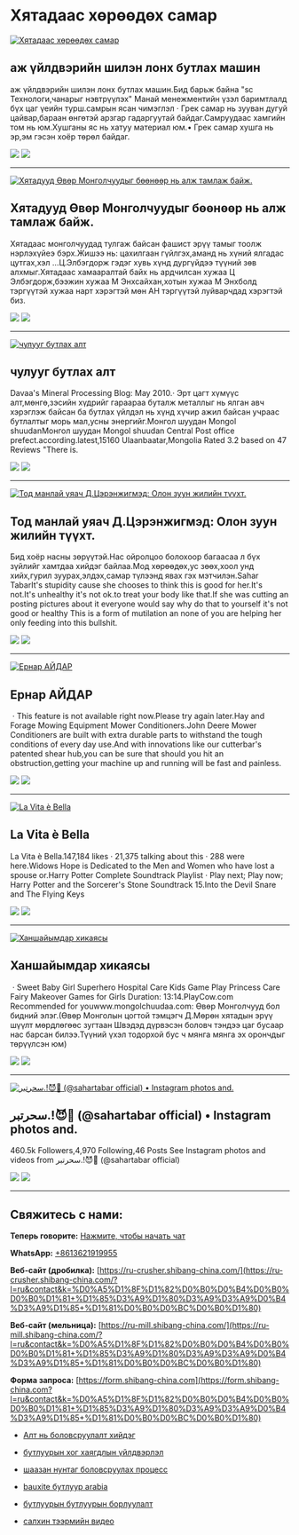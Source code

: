 # Хятадаас хөрөөдөх самар

<a href="https://swt.shibang-china.com/?l=ru&img&k=%D0%A5%D1%8F%D1%82%D0%B0%D0%B4%D0%B0%D0%B0%D1%81+%D1%85%D3%A9%D1%80%D3%A9%D3%A9%D0%B4%D3%A9%D1%85+%D1%81%D0%B0%D0%BC%D0%B0%D1%80" target="_blank">![Хятадаас хөрөөдөх самар](http://static.shibang-china.com/all-800x300/600.jpg)</a>

## аж үйлдвэрийн шилэн лонх бутлах машин
аж үйлдвэрийн шилэн лонх бутлах машин.Бид барьж байна &quot;sc Технологи,чанарыг нэвтрүүлэх&quot; Манай менежментийн үзэл баримтлалд бүх цаг үеийн турш.самрын ясан чимэглэл&nbsp;&#0183;&#32;Грек самар нь зууван дугуй цайвар,бараан өнгөтэй арзгар гадаргуутай байдаг.Самруудаас хамгийн том нь юм.Хушганы яс нь хатуу материал юм.• Грек самар хушга нь эр,эм гэсэн хоёр төрөл байдаг.


<a href="https://whatsapp.shibangsoft.com/WhatsApp.php" target="_blank" title="WhatsApp">![](http://static.shibang-china.com/icon/whatsapp.png)</a> <a href="https://swt.shibang-china.com/?l=ru&icon&k=%D0%A5%D1%8F%D1%82%D0%B0%D0%B4%D0%B0%D0%B0%D1%81+%D1%85%D3%A9%D1%80%D3%A9%D3%A9%D0%B4%D3%A9%D1%85+%D1%81%D0%B0%D0%BC%D0%B0%D1%80" target="_blank">![](http://static.shibang-china.com/icon/chat-ru.png)</a>

---

<a href="https://swt.shibang-china.com/?l=ru&img&k=%D0%A5%D1%8F%D1%82%D0%B0%D0%B4%D0%B0%D0%B0%D1%81+%D1%85%D3%A9%D1%80%D3%A9%D3%A9%D0%B4%D3%A9%D1%85+%D1%81%D0%B0%D0%BC%D0%B0%D1%80" target="_blank">![Хятадууд Өвөр Монголчуудыг бөөнөөр нь алж тамлаж байж.](http://static.shibang-china.com/all-800x300/309.jpg)</a>

## Хятадууд Өвөр Монголчуудыг бөөнөөр нь алж тамлаж байж.
Хятадаас монголчуудад тулгаж байсан фашист эрүү тамыг тоолж нэрлэхүйеэ бэрх.Жишээ нь: цахилгаан гүйлгэх,аманд нь хүний ялгадас цутгах,хэл …Ц.Элбэгдорж гэдэг хувь хүнд дургүйдээ түүний зөв алхмыг.Хятадаас хамааралтай байх нь ардчилсан хужаа Ц Элбэгдорж,бээжин хужаа М Энхсайхан,хотын хужаа М Энхболд тэргүүтэй хужаа нарт хэрэгтэй мөн АН тэргүүтэй луйварчдад хэрэгтэй биз.


<a href="https://whatsapp.shibangsoft.com/WhatsApp.php" target="_blank" title="WhatsApp">![](http://static.shibang-china.com/icon/whatsapp.png)</a> <a href="https://swt.shibang-china.com/?l=ru&icon&k=%D0%A5%D1%8F%D1%82%D0%B0%D0%B4%D0%B0%D0%B0%D1%81+%D1%85%D3%A9%D1%80%D3%A9%D3%A9%D0%B4%D3%A9%D1%85+%D1%81%D0%B0%D0%BC%D0%B0%D1%80" target="_blank">![](http://static.shibang-china.com/icon/chat-ru.png)</a>

---

<a href="https://swt.shibang-china.com/?l=ru&img&k=%D0%A5%D1%8F%D1%82%D0%B0%D0%B4%D0%B0%D0%B0%D1%81+%D1%85%D3%A9%D1%80%D3%A9%D3%A9%D0%B4%D3%A9%D1%85+%D1%81%D0%B0%D0%BC%D0%B0%D1%80" target="_blank">![чулууг бутлах алт](http://static.shibang-china.com/all-800x300/1170.jpg)</a>

## чулууг бутлах алт
Davaa's Mineral Processing Blog: May 2010.&#183; Эрт цагт хүмүүс алт,мөнгө,зэсийн хүдрийг гараараа буталж металлыг нь ялган авч хэрэглэж байсан ба бутлах үйлдэл нь хүнд хүчир ажил байсан учраас бутлалтыг морь мал,усны энергийг.Монгол шуудан Mongol shuudanМонгол шуудан Mongol shuudan Central Post office prefect.according.latest,15160 Ulaanbaatar,Mongolia Rated 3.2 based on 47 Reviews &quot;There is.


<a href="https://whatsapp.shibangsoft.com/WhatsApp.php" target="_blank" title="WhatsApp">![](http://static.shibang-china.com/icon/whatsapp.png)</a> <a href="https://swt.shibang-china.com/?l=ru&icon&k=%D0%A5%D1%8F%D1%82%D0%B0%D0%B4%D0%B0%D0%B0%D1%81+%D1%85%D3%A9%D1%80%D3%A9%D3%A9%D0%B4%D3%A9%D1%85+%D1%81%D0%B0%D0%BC%D0%B0%D1%80" target="_blank">![](http://static.shibang-china.com/icon/chat-ru.png)</a>

---

<a href="https://swt.shibang-china.com/?l=ru&img&k=%D0%A5%D1%8F%D1%82%D0%B0%D0%B4%D0%B0%D0%B0%D1%81+%D1%85%D3%A9%D1%80%D3%A9%D3%A9%D0%B4%D3%A9%D1%85+%D1%81%D0%B0%D0%BC%D0%B0%D1%80" target="_blank">![Тод манлай уяач Д.Цэрэнжигмэд: Олон зуун жилийн түүхт.](http://static.shibang-china.com/all-800x300/620.jpg)</a>

## Тод манлай уяач Д.Цэрэнжигмэд: Олон зуун жилийн түүхт.
Бид хоёр насны зөрүүтэй.Нас ойролцоо болохоор багаасаа л бүх зүйлийг хамтдаа хийдэг байлаа.Мод хөрөөдөх,ус зөөх,хоол унд хийх,гурил зуурах,элдэх,самар түлээнд явах гэх мэтчилэн.Sahar TabarIt's stupidity cause she chooses to think this is good for her.It's not.It's unhealthy it's not ok.to treat your body like that.If she was cutting an posting pictures about it everyone would say why do that to yourself it's not good or healthy This is a form of mutilation an none of you are helping her only feeding into this bullshit.


<a href="https://whatsapp.shibangsoft.com/WhatsApp.php" target="_blank" title="WhatsApp">![](http://static.shibang-china.com/icon/whatsapp.png)</a> <a href="https://swt.shibang-china.com/?l=ru&icon&k=%D0%A5%D1%8F%D1%82%D0%B0%D0%B4%D0%B0%D0%B0%D1%81+%D1%85%D3%A9%D1%80%D3%A9%D3%A9%D0%B4%D3%A9%D1%85+%D1%81%D0%B0%D0%BC%D0%B0%D1%80" target="_blank">![](http://static.shibang-china.com/icon/chat-ru.png)</a>

---

<a href="https://swt.shibang-china.com/?l=ru&img&k=%D0%A5%D1%8F%D1%82%D0%B0%D0%B4%D0%B0%D0%B0%D1%81+%D1%85%D3%A9%D1%80%D3%A9%D3%A9%D0%B4%D3%A9%D1%85+%D1%81%D0%B0%D0%BC%D0%B0%D1%80" target="_blank">![Ернар АЙДАР](http://static.shibang-china.com/all-800x300/1237.jpg)</a>

## Ернар АЙДАР
&nbsp;&#0183;&#32;This feature is not available right now.Please try again later.Hay and Forage Mowing Equipment Mower Conditioners.John Deere Mower Conditioners are built with extra durable parts to withstand the tough conditions of every day use.And with innovations like our cutterbar's patented shear hub,you can be sure that should you hit an obstruction,getting your machine up and running will be fast and painless.


<a href="https://whatsapp.shibangsoft.com/WhatsApp.php" target="_blank" title="WhatsApp">![](http://static.shibang-china.com/icon/whatsapp.png)</a> <a href="https://swt.shibang-china.com/?l=ru&icon&k=%D0%A5%D1%8F%D1%82%D0%B0%D0%B4%D0%B0%D0%B0%D1%81+%D1%85%D3%A9%D1%80%D3%A9%D3%A9%D0%B4%D3%A9%D1%85+%D1%81%D0%B0%D0%BC%D0%B0%D1%80" target="_blank">![](http://static.shibang-china.com/icon/chat-ru.png)</a>

---

<a href="https://swt.shibang-china.com/?l=ru&img&k=%D0%A5%D1%8F%D1%82%D0%B0%D0%B4%D0%B0%D0%B0%D1%81+%D1%85%D3%A9%D1%80%D3%A9%D3%A9%D0%B4%D3%A9%D1%85+%D1%81%D0%B0%D0%BC%D0%B0%D1%80" target="_blank">![La Vita &#232; Bella](http://static.shibang-china.com/all-800x300/572.jpg)</a>

## La Vita &#232; Bella
La Vita &#232; Bella.147,184 likes &#183; 21,375 talking about this &#183; 288 were here.Widows Hope is Dedicated to the Men and Women who have lost a spouse or.Harry Potter Complete Soundtrack Playlist&nbsp;&#0183;&#32;Play next; Play now; Harry Potter and the Sorcerer's Stone Soundtrack 15.Into the Devil Snare and The Flying Keys


<a href="https://whatsapp.shibangsoft.com/WhatsApp.php" target="_blank" title="WhatsApp">![](http://static.shibang-china.com/icon/whatsapp.png)</a> <a href="https://swt.shibang-china.com/?l=ru&icon&k=%D0%A5%D1%8F%D1%82%D0%B0%D0%B4%D0%B0%D0%B0%D1%81+%D1%85%D3%A9%D1%80%D3%A9%D3%A9%D0%B4%D3%A9%D1%85+%D1%81%D0%B0%D0%BC%D0%B0%D1%80" target="_blank">![](http://static.shibang-china.com/icon/chat-ru.png)</a>

---

<a href="https://swt.shibang-china.com/?l=ru&img&k=%D0%A5%D1%8F%D1%82%D0%B0%D0%B4%D0%B0%D0%B0%D1%81+%D1%85%D3%A9%D1%80%D3%A9%D3%A9%D0%B4%D3%A9%D1%85+%D1%81%D0%B0%D0%BC%D0%B0%D1%80" target="_blank">![Ханшайымдар хикаясы](http://static.shibang-china.com/all-800x300/226.jpg)</a>

## Ханшайымдар хикаясы
&nbsp;&#0183;&#32;Sweet Baby Girl Superhero Hospital Care Kids Game Play Princess Care Fairy Makeover Games for Girls Duration: 13:14.PlayCow.com Recommended for youwww.mongolchuudaa.com: Өвөр Монголчууд бол бидний элэг.(Өвөр Монголын цогтой тэмцэгч Д.Мөрөн хятадын эрүү шүүлт мөрдлөгөөс зугтаан Швэдэд дүрвэсэн боловч тэндээ цаг бусаар нас барсан билээ.Түүний үхэл тодорхой бус ч мянга мянга эх орончдыг төрүүлсэн юм)


<a href="https://whatsapp.shibangsoft.com/WhatsApp.php" target="_blank" title="WhatsApp">![](http://static.shibang-china.com/icon/whatsapp.png)</a> <a href="https://swt.shibang-china.com/?l=ru&icon&k=%D0%A5%D1%8F%D1%82%D0%B0%D0%B4%D0%B0%D0%B0%D1%81+%D1%85%D3%A9%D1%80%D3%A9%D3%A9%D0%B4%D3%A9%D1%85+%D1%81%D0%B0%D0%BC%D0%B0%D1%80" target="_blank">![](http://static.shibang-china.com/icon/chat-ru.png)</a>

---

<a href="https://swt.shibang-china.com/?l=ru&img&k=%D0%A5%D1%8F%D1%82%D0%B0%D0%B4%D0%B0%D0%B0%D1%81+%D1%85%D3%A9%D1%80%D3%A9%D3%A9%D0%B4%D3%A9%D1%85+%D1%81%D0%B0%D0%BC%D0%B0%D1%80" target="_blank">![سحرتبر.!😈💎 (@sahartabar official) • Instagram photos and.](http://static.shibang-china.com/all-800x300/886.jpg)</a>

## سحرتبر.!😈💎 (@sahartabar official) • Instagram photos and.
460.5k Followers,4,970 Following,46 Posts See Instagram photos and videos from سحرتبر.!😈💎 (@sahartabar official)

<a href="https://whatsapp.shibangsoft.com/WhatsApp.php" target="_blank" title="WhatsApp">![](http://static.shibang-china.com/icon/whatsapp.png)</a> <a href="https://swt.shibang-china.com/?l=ru&icon&k=%D0%A5%D1%8F%D1%82%D0%B0%D0%B4%D0%B0%D0%B0%D1%81+%D1%85%D3%A9%D1%80%D3%A9%D3%A9%D0%B4%D3%A9%D1%85+%D1%81%D0%B0%D0%BC%D0%B0%D1%80" target="_blank">![](http://static.shibang-china.com/icon/chat-ru.png)</a>

---
## Свяжитесь с нами:

**Теперь говорите:** [Нажмите, чтобы начать чат](https://swt.shibang-china.com?l=ru&contact&k=%D0%A5%D1%8F%D1%82%D0%B0%D0%B4%D0%B0%D0%B0%D1%81+%D1%85%D3%A9%D1%80%D3%A9%D3%A9%D0%B4%D3%A9%D1%85+%D1%81%D0%B0%D0%BC%D0%B0%D1%80)

**WhatsApp:**  [+8613621919955](https://whatsapp.shibangsoft.com/WhatsApp.php)

**Веб-сайт (дробилка):** [https://ru-crusher.shibang-china.com/](https://ru-crusher.shibang-china.com/?l=ru&contact&k=%D0%A5%D1%8F%D1%82%D0%B0%D0%B4%D0%B0%D0%B0%D1%81+%D1%85%D3%A9%D1%80%D3%A9%D3%A9%D0%B4%D3%A9%D1%85+%D1%81%D0%B0%D0%BC%D0%B0%D1%80)

**Веб-сайт (мельница):** [https://ru-mill.shibang-china.com/](https://ru-mill.shibang-china.com/?l=ru&contact&k=%D0%A5%D1%8F%D1%82%D0%B0%D0%B4%D0%B0%D0%B0%D1%81+%D1%85%D3%A9%D1%80%D3%A9%D3%A9%D0%B4%D3%A9%D1%85+%D1%81%D0%B0%D0%BC%D0%B0%D1%80)

**Форма запроса:** [https://form.shibang-china.com](https://form.shibang-china.com?l=ru&contact&k=%D0%A5%D1%8F%D1%82%D0%B0%D0%B4%D0%B0%D0%B0%D1%81+%D1%85%D3%A9%D1%80%D3%A9%D3%A9%D0%B4%D3%A9%D1%85+%D1%81%D0%B0%D0%BC%D0%B0%D1%80)

* [Алт нь боловсруулалт хийдэг](../128/%D0%90%D0%BB%D1%82%20%D0%BD%D1%8C%20%D0%B1%D0%BE%D0%BB%D0%BE%D0%B2%D1%81%D1%80%D1%83%D1%83%D0%BB%D0%B0%D0%BB%D1%82%20%D1%85%D0%B8%D0%B9%D0%B4%D1%8D%D0%B3.md)

* [бутлуурын хог хаягдлын үйлдвэрлэл](../128/%D0%B1%D1%83%D1%82%D0%BB%D1%83%D1%83%D1%80%D1%8B%D0%BD%20%D1%85%D0%BE%D0%B3%20%D1%85%D0%B0%D1%8F%D0%B3%D0%B4%D0%BB%D1%8B%D0%BD%20%D2%AF%D0%B9%D0%BB%D0%B4%D0%B2%D1%8D%D1%80%D0%BB%D1%8D%D0%BB.md)

* [шаазан нунтаг боловсруулах процесс](../129/%D1%88%D0%B0%D0%B0%D0%B7%D0%B0%D0%BD%20%D0%BD%D1%83%D0%BD%D1%82%D0%B0%D0%B3%20%D0%B1%D0%BE%D0%BB%D0%BE%D0%B2%D1%81%D1%80%D1%83%D1%83%D0%BB%D0%B0%D1%85%20%D0%BF%D1%80%D0%BE%D1%86%D0%B5%D1%81%D1%81.md)

* [bauxite бутлуур arabia](../127/bauxite%20%D0%B1%D1%83%D1%82%D0%BB%D1%83%D1%83%D1%80%20arabia.md)

* [бутлуурын бутлуурын борлуулалт](../129/%D0%B1%D1%83%D1%82%D0%BB%D1%83%D1%83%D1%80%D1%8B%D0%BD%20%D0%B1%D1%83%D1%82%D0%BB%D1%83%D1%83%D1%80%D1%8B%D0%BD%20%D0%B1%D0%BE%D1%80%D0%BB%D1%83%D1%83%D0%BB%D0%B0%D0%BB%D1%82.md)

* [салхин тээрмийн видео](../126/%D1%81%D0%B0%D0%BB%D1%85%D0%B8%D0%BD%20%D1%82%D1%8D%D1%8D%D1%80%D0%BC%D0%B8%D0%B9%D0%BD%20%D0%B2%D0%B8%D0%B4%D0%B5%D0%BE.md)